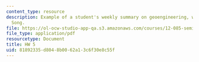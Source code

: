 ```yaml
---
content_type: resource
description: Example of a student's weekly summary on geoengineering, written by Lisa
  Song.
file: https://ol-ocw-studio-app-qa.s3.amazonaws.com/courses/12-085-seminar-in-environmental-science-spring-2008/81892335d8048b0062a13c6f30e8c55f_song_w5.pdf
file_type: application/pdf
resourcetype: Document
title: HW 5
uid: 81892335-d804-8b00-62a1-3c6f30e8c55f
---
```

